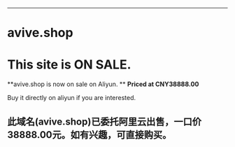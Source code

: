 ------

# avive.shop

# This site is ON SALE.

**avive.shop is now on sale on Aliyun. **
**Priced at CNY38888.00**

Buy it directly on aliyun if you are interested.

## 此域名(avive.shop)已委托阿里云出售，一口价38888.00元。如有兴趣，可直接购买。

